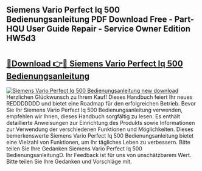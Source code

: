 ## Siemens Vario Perfect Iq 500 Bedienungsanleitung PDF Download Free - Part-HQU User Guide Repair - Service Owner Edition HW5d3

# <h2><a href="http://df2k6j.blite.top/?on=Siemens+Vario+Perfect+Iq+500+Bedienungsanleitung">🔗Download 👉🔴 Siemens Vario Perfect Iq 500 Bedienungsanleitung</a></h2>

[![Siemens Vario Perfect Iq 500 Bedienungsanleitung new download](https://i.imgur.com/lujVjoI.png)](http://df2k6j.blite.top/?on=Siemens+Vario+Perfect+Iq+500+Bedienungsanleitung)
Herzlichen Glückwunsch zu Ihrem Kauf! Dieses Handbuch feiert Ihr neues REDDDDDDD und bietet eine Roadmap für den erfolgreichen Betrieb. Bevor Sie Ihr Siemens Vario Perfect Iq 500 Bedienungsanleitung verwenden, empfehlen wir Ihnen, dieses Handbuch sorgfältig zu lesen. Es enthält detaillierte Anweisungen zur Einrichtung des Produkts sowie Informationen zur Verwendung der verschiedenen Funktionen und Möglichkeiten. Dieses bemerkenswerte Siemens Vario Perfect Iq 500 Bedienungsanleitung bietet eine Vielzahl von Funktionen, um Ihr tägliches Leben zu verbessern. Bitte teilen Sie Ihre Gedanken Siemens Vario Perfect Iq 500 BedienungsanleitungD. Ihr Feedback ist für uns von unschätzbarem Wert. Bitte teilen Sie Ihre Gedanken und Vorschläge mit.
